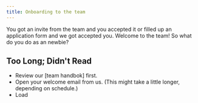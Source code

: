```yaml
---
title: Onboarding to the team
---
```

You got an invite from the team and you accepted it or filled up an application form and we got accepted you. Welcome to the team! So what do you do as an newbie?

## Too Long; Didn't Read
* Review our [team handbok] first.
* Open your welcome email from us. (This might take a little longer, depending on schedule.)
* Load

[team handbook]: ./index
